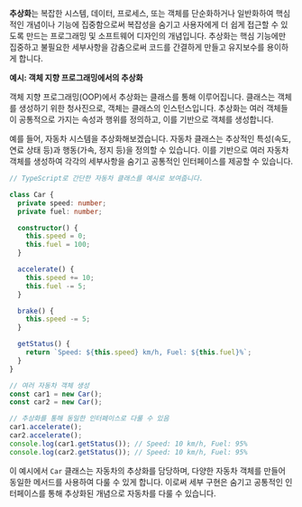**추상화**는 복잡한 시스템, 데이터, 프로세스, 또는 객체를 단순화하거나 일반화하여 핵심적인 개념이나 기능에 집중함으로써 복잡성을 숨기고 사용자에게 더 쉽게 접근할 수 있도록 만드는 프로그래밍 및 소프트웨어 디자인의 개념입니다. 추상화는 핵심 기능에만 집중하고 불필요한 세부사항을 감춤으로써 코드를 간결하게 만들고 유지보수를 용이하게 합니다.

**예시: 객체 지향 프로그래밍에서의 추상화**

객체 지향 프로그래밍(OOP)에서 추상화는 클래스를 통해 이루어집니다. 클래스는 객체를 생성하기 위한 청사진으로, 객체는 클래스의 인스턴스입니다. 추상화는 여러 객체들이 공통적으로 가지는 속성과 행위를 정의하고, 이를 기반으로 객체를 생성합니다.

예를 들어, 자동차 시스템을 추상화해보겠습니다. 자동차 클래스는 추상적인 특성(속도, 연료 상태 등)과 행동(가속, 정지 등)을 정의할 수 있습니다. 이를 기반으로 여러 자동차 객체를 생성하여 각각의 세부사항을 숨기고 공통적인 인터페이스를 제공할 수 있습니다.

```typescript
// TypeScript로 간단한 자동차 클래스를 예시로 보여줍니다.

class Car {
  private speed: number;
  private fuel: number;

  constructor() {
    this.speed = 0;
    this.fuel = 100;
  }

  accelerate() {
    this.speed += 10;
    this.fuel -= 5;
  }

  brake() {
    this.speed -= 5;
  }

  getStatus() {
    return `Speed: ${this.speed} km/h, Fuel: ${this.fuel}%`;
  }
}

// 여러 자동차 객체 생성
const car1 = new Car();
const car2 = new Car();

// 추상화를 통해 동일한 인터페이스로 다룰 수 있음
car1.accelerate();
car2.accelerate();
console.log(car1.getStatus()); // Speed: 10 km/h, Fuel: 95%
console.log(car2.getStatus()); // Speed: 10 km/h, Fuel: 95%
```

이 예시에서 `Car` 클래스는 자동차의 추상화를 담당하며, 다양한 자동차 객체를 만들어 동일한 메서드를 사용하여 다룰 수 있게 합니다. 이로써 세부 구현은 숨기고 공통적인 인터페이스를 통해 추상화된 개념으로 자동차를 다룰 수 있습니다.
